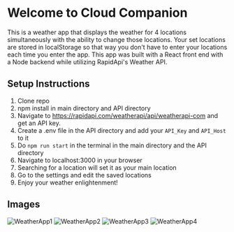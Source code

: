 # Welcome to Cloud Companion

This is a weather app that displays the weather for 4 locations simultaneously with the ability to change those locations. Your set locations are stored in localStorage so that way you don't have to enter your locations each time you enter the app. This app was built with a React front end with a Node backend while utilizing RapidApi's Weather API.

## Setup Instructions
1. Clone repo
2. npm install in main directory and API directory
3. Navigate to https://rapidapi.com/weatherapi/api/weatherapi-com and get an API key.
4. Create a .env file in the API directory and add your <code>API_Key</code> and <code>API_Host</code> to it
5. Do <code>npm run start</code> in the terminal in the main directory and the API directory
6. Navigate to localhost:3000 in your browser
7. Searching for a location will set it as your main location
8. Go to the settings and edit the saved locations
9. Enjoy your weather enlightenment!

## Images

![WeatherApp1](https://user-images.githubusercontent.com/7595534/224188199-449f864d-9632-4954-ac4d-6679ecaee14d.JPG)
![WeatherApp2](https://user-images.githubusercontent.com/7595534/224188201-1b2ee7dc-5bde-4234-a087-c587f8293388.JPG)
![WeatherApp3](https://user-images.githubusercontent.com/7595534/224188194-e8827ade-ed45-494c-8599-2c4936d53014.jpg)
![WeatherApp4](https://user-images.githubusercontent.com/7595534/224188197-b4ed160a-c800-49a0-ab33-e727056524b8.jpg)
